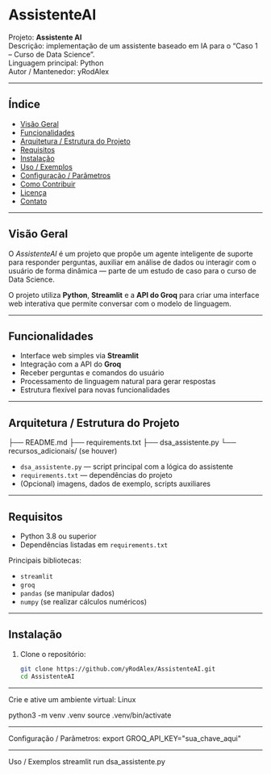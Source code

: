 # AssistenteAI

Projeto: **Assistente AI**  
Descrição: implementação de um assistente baseado em IA para o “Caso 1 – Curso de Data Science”.  
Linguagem principal: Python  
Autor / Mantenedor: yRodAlex  

---

## Índice

- [Visão Geral](#visão-geral)  
- [Funcionalidades](#funcionalidades)  
- [Arquitetura / Estrutura do Projeto](#arquitetura--estrutura-do-projeto)  
- [Requisitos](#requisitos)  
- [Instalação](#instalação)  
- [Uso / Exemplos](#uso--exemplos)  
- [Configuração / Parâmetros](#configuração--parâmetros)  
- [Como Contribuir](#como-contribuir)  
- [Licença](#licença)  
- [Contato](#contato)  

---

## Visão Geral

O *AssistenteAI* é um projeto que propõe um agente inteligente de suporte para responder perguntas, auxiliar em análise de dados ou interagir com o usuário de forma dinâmica — parte de um estudo de caso para o curso de Data Science.  

O projeto utiliza **Python**, **Streamlit** e a **API do Groq** para criar uma interface web interativa que permite conversar com o modelo de linguagem.

---

## Funcionalidades

- Interface web simples via **Streamlit**  
- Integração com a API do **Groq**  
- Receber perguntas e comandos do usuário  
- Processamento de linguagem natural para gerar respostas  
- Estrutura flexível para novas funcionalidades  

---

## Arquitetura / Estrutura do Projeto
├── README.md
├── requirements.txt
├── dsa_assistente.py
└── recursos_adicionais/ (se houver)


- `dsa_assistente.py` — script principal com a lógica do assistente  
- `requirements.txt` — dependências do projeto  
- (Opcional) imagens, dados de exemplo, scripts auxiliares  

---

## Requisitos

- Python 3.8 ou superior  
- Dependências listadas em `requirements.txt`  

Principais bibliotecas:  
- `streamlit`  
- `groq`  
- `pandas` (se manipular dados)  
- `numpy` (se realizar cálculos numéricos)  

---

## Instalação

1. Clone o repositório:

   ```bash
   git clone https://github.com/yRodAlex/AssistenteAI.git
   cd AssistenteAI

---

Crie e ative um ambiente virtual:
Linux 

python3 -m venv .venv
source .venv/bin/activate

---

Configuração / Parâmetros:
export GROQ_API_KEY="sua_chave_aqui"

---

Uso / Exemplos
streamlit run dsa_assistente.py
